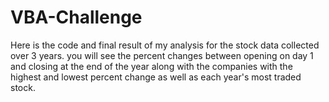 # VBA-Challenge

Here is the code and final result of my analysis for the stock data collected over 3 years. you will see the percent changes between opening on day 1 and closing at the end of the year along with the companies with the highest and lowest percent change as well as each year's most traded stock.
